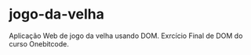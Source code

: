 # jogo-da-velha

Aplicação Web de jogo da velha usando DOM. Exrcício Final de DOM do curso Onebitcode.
